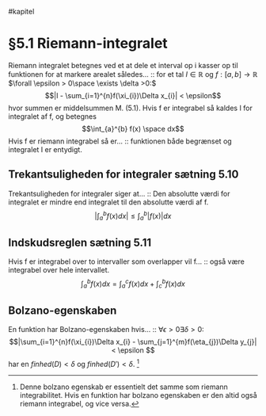 #kapitel 
# §5.1 Riemann-integralet
Riemann integralet betegnes ved et at dele et interval op i kasser op til funktionen for at markere arealet således... :: for et tal $I \in \mathbb{R}$ og $f:[a,b]\to \mathbb{R}$ $\forall \epsilon > 0\space \exists \delta >0:$  $$|I - \sum_{i=1}^{n}f(\xi_{i})\Delta x_{i}| < \epsilon$$ hvor summen er middelsummen M. (5.1). Hvis f er integrabel så kaldes I for integralet af f, og betegnes $$\int_{a}^{b} f(x) \space dx$$
Hvis f er riemann integrabel så er... :: funktionen både begrænset og integralet I er entydigt.

## Trekantsuligheden for integraler sætning 5.10
Trekantsuligheden for integraler siger at... :: Den absolutte værdi for integralet er mindre end integralet til den absolutte værdi af f. $$|\int_{a}^{b} f(x) dx| \leq \int_{a}^{b}|f(x)|dx$$

## Indskudsreglen sætning 5.11
Hvis f er integrabel over to intervaller som overlapper vil f... :: også være integrabel over hele intervallet. $$\int_{a}^{b}f(x)dx = \int_{a}^{c} f(x)dx + \int_{c}^{b} f(x)dx$$
## Bolzano-egenskaben
En funktion har Bolzano-egenskaben hvis... :: $\forall \epsilon >0 \exists \delta >0:$ $$|\sum_{i=1}^{n}f(\xi_{i})\Delta x_{i} - \sum_{j=1}^{m}f(\eta_{j})\Delta y_{j}| < \epsilon $$ har en $finhed(D)<\delta$ og $finhed(D')<\delta$. [^1]


[^1]: Denne bolzano egenskab er essentielt det samme som riemann integrabilitet. Hvis en funktion har bolzano egenskaben er den altid også riemann integrabel, og vice versa.